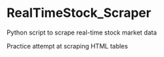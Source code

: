 # RealTimeStock_Scraper
Python script to scrape real-time stock market data

Practice attempt at scraping HTML tables
